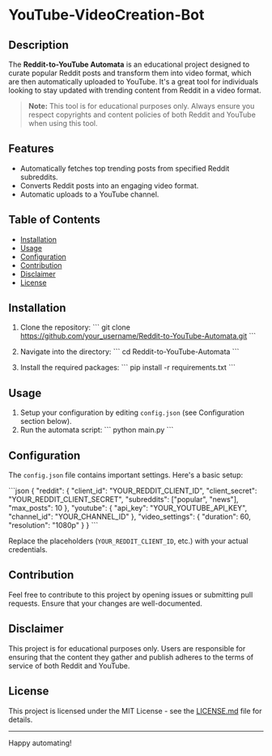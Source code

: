 # YouTube-VideoCreation-Bot

## Description

The **Reddit-to-YouTube Automata** is an educational project designed to curate popular Reddit posts and transform them into video format, which are then automatically uploaded to YouTube. It's a great tool for individuals looking to stay updated with trending content from Reddit in a video format. 

> **Note:** This tool is for educational purposes only. Always ensure you respect copyrights and content policies of both Reddit and YouTube when using this tool.

## Features

- Automatically fetches top trending posts from specified Reddit subreddits.
- Converts Reddit posts into an engaging video format.
- Automatic uploads to a YouTube channel.

## Table of Contents

- [Installation](#installation)
- [Usage](#usage)
- [Configuration](#configuration)
- [Contribution](#contribution)
- [Disclaimer](#disclaimer)
- [License](#license)

## Installation

1. Clone the repository:
\```
git clone https://github.com/your_username/Reddit-to-YouTube-Automata.git
\```

2. Navigate into the directory:
\```
cd Reddit-to-YouTube-Automata
\```

3. Install the required packages:
\```
pip install -r requirements.txt
\```

## Usage

1. Setup your configuration by editing `config.json` (see Configuration section below).
2. Run the automata script:
\```
python main.py
\```

## Configuration

The `config.json` file contains important settings. Here's a basic setup:

\```json
{
    "reddit": {
        "client_id": "YOUR_REDDIT_CLIENT_ID",
        "client_secret": "YOUR_REDDIT_CLIENT_SECRET",
        "subreddits": ["popular", "news"],
        "max_posts": 10
    },
    "youtube": {
        "api_key": "YOUR_YOUTUBE_API_KEY",
        "channel_id": "YOUR_CHANNEL_ID"
    },
    "video_settings": {
        "duration": 60,
        "resolution": "1080p"
    }
}
\```

Replace the placeholders (`YOUR_REDDIT_CLIENT_ID`, etc.) with your actual credentials.

## Contribution

Feel free to contribute to this project by opening issues or submitting pull requests. Ensure that your changes are well-documented.

## Disclaimer

This project is for educational purposes only. Users are responsible for ensuring that the content they gather and publish adheres to the terms of service of both Reddit and YouTube.

## License

This project is licensed under the MIT License - see the [LICENSE.md](LICENSE) file for details.

---

Happy automating!
